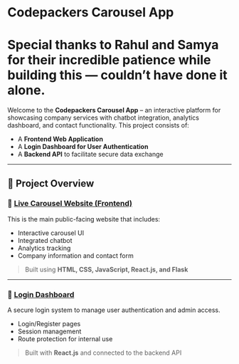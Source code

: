 # Codepackers Carousel App
# Special thanks to Rahul and Samya for their incredible patience while building this — couldn’t have done it alone.

Welcome to the **Codepackers Carousel App** – an interactive platform for showcasing company services with chatbot integration, analytics dashboard, and contact functionality. This project consists of:

- A **Frontend Web Application**
- A **Login Dashboard for User Authentication**
- A **Backend API** to facilitate secure data exchange

---

## 🚀 Project Overview

### 🔹 [Live Carousel Website (Frontend)](https://codepackers.vercel.app)

This is the main public-facing website that includes:

- Interactive carousel UI
- Integrated chatbot
- Analytics tracking
- Company information and contact form

> Built using **HTML, CSS, JavaScript, React.js, and Flask**

---

### 🔹 [Login Dashboard](https://dashboard-alpha-eight-94.vercel.app/login)

A secure login system to manage user authentication and admin access.

- Login/Register pages
- Session management
- Route protection for internal use

> Built with **React.js** and connected to the backend API
